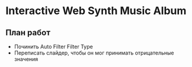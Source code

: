 # Interactive Web Synth Music Album

## План работ

- Починить Auto Filter Filter Type
- Переписать слайдер, чтобы он мог принимать отрицательные значения
